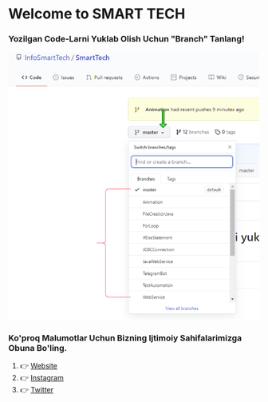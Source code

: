    # Welcome to SMART TECH

### Yozilgan Code-Larni Yuklab Olish Uchun "Branch" Tanlang!

![Images](https://github.com/InfoSmartTech/SmartTech/blob/master/Images/Draw.png)

### Ko'proq Malumotlar Uchun Bizning Ijtimoiy Sahifalarimizga Obuna Bo'ling. 

1. 👉 [Website](https://www.info-smart-tech.com/)
2. 👉 [Instagram](https://www.youtube.com/c/SMARTTECH11/videos)
3. 👉 [Twitter](https://twitter.com/info_smart_tech)
